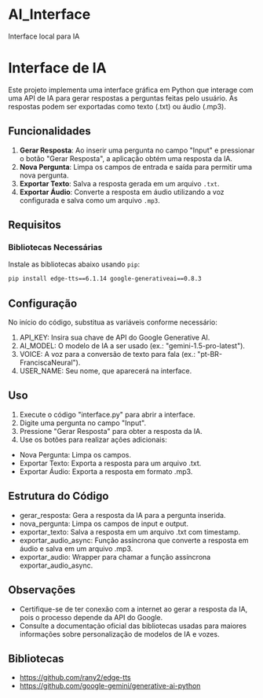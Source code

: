 # AI_Interface
Interface local para IA

# Interface de IA

Este projeto implementa uma interface gráfica em Python que interage com uma API de IA para gerar respostas a perguntas feitas pelo usuário. As respostas podem ser exportadas como texto (.txt) ou áudio (.mp3).

## Funcionalidades

1. **Gerar Resposta**: Ao inserir uma pergunta no campo "Input" e pressionar o botão "Gerar Resposta", a aplicação obtém uma resposta da IA.
2. **Nova Pergunta**: Limpa os campos de entrada e saída para permitir uma nova pergunta.
3. **Exportar Texto**: Salva a resposta gerada em um arquivo `.txt`.
4. **Exportar Áudio**: Converte a resposta em áudio utilizando a voz configurada e salva como um arquivo `.mp3`.

## Requisitos

### Bibliotecas Necessárias

Instale as bibliotecas abaixo usando `pip`:

```bash
pip install edge-tts==6.1.14 google-generativeai==0.8.3
```

## Configuração
No início do código, substitua as variáveis conforme necessário:

1. API_KEY: Insira sua chave de API do Google Generative AI.
2. AI_MODEL: O modelo de IA a ser usado (ex.: "gemini-1.5-pro-latest").
3. VOICE: A voz para a conversão de texto para fala (ex.: "pt-BR-FranciscaNeural").
4. USER_NAME: Seu nome, que aparecerá na interface.

## Uso
1. Execute o código "interface.py" para abrir a interface.
2. Digite uma pergunta no campo "Input".
3. Pressione "Gerar Resposta" para obter a resposta da IA.
4. Use os botões para realizar ações adicionais:
  - Nova Pergunta: Limpa os campos.
  - Exportar Texto: Exporta a resposta para um arquivo .txt.
  - Exportar Áudio: Exporta a resposta em formato .mp3.

## Estrutura do Código
- gerar_resposta: Gera a resposta da IA para a pergunta inserida.
- nova_pergunta: Limpa os campos de input e output.
- exportar_texto: Salva a resposta em um arquivo .txt com timestamp.
- exportar_audio_async: Função assíncrona que converte a resposta em áudio e salva em um arquivo .mp3.
- exportar_audio: Wrapper para chamar a função assíncrona exportar_audio_async.

## Observações
- Certifique-se de ter conexão com a internet ao gerar a resposta da IA, pois o processo depende da API do Google.
- Consulte a documentação oficial das bibliotecas usadas para maiores informações sobre personalização de modelos de IA e vozes.

## Bibliotecas
- https://github.com/rany2/edge-tts
- https://github.com/google-gemini/generative-ai-python
